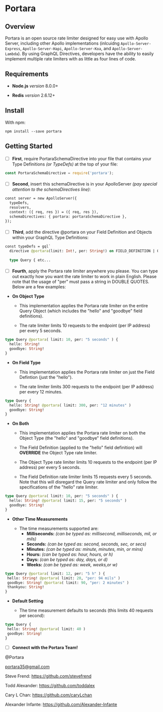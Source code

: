 # Portara

## Overview
Portara is an open source rate limiter designed for easy use with Apollo Server, including other Apollo implementations (inlcuidng `Apollo-Server-Express`, `Apollo-Server-Hapi`, `Apollo-Server-Koa`, and `Apollo-Server-Lambda`). By using GraphQL Directives, developers have the ability to easily implement multiple rate limiters with as little as four lines of code.

## Requirements
- **Node.js** *version* 8.0.0+

- **Redis** *version* 2.6.12+

## Install
With npm:

`npm install --save portara`


## Getting Started

####
- [ ] **First**, require PortaraSchemaDirective into your file that contains your Type Definitions *(or TypeDefs)* at the top of your file:

```javascript
const PortaraSchemaDirective = require('portara');
```
#### 

- [ ] **Second**, insert this schemaDirective is in your ApolloServer *(pay special attention to the schemaDirectives line)*:

```graphql
const server = new ApolloServer({
  typeDefs,
  resolvers,
  context: ({ req, res }) = ({ req, res }),
  schemaDirectives: { portara: portaraSchemaDirective },
});
```
#### 

- [ ] **Third**, add the directive @portara on your Field Definition and Objects within your GraphQL Type Definitions: 

```graphql
const typeDefs = gql`
  directive @portara(limit: Int!, per: String!) on FIELD_DEFINITION | OBJECT
  
  type Query { etc...
```
####
- [ ] **Fourth**, apply the Portara rate limiter anywhere you please. You can type out exactly how you want the rate limiter to work in plain English. Please note that the usage of "per" must pass a string in DOUBLE QUOTES. Below are a few examples:

- **On Object Type**

  - This implementation applies the Portara rate limiter on the entire Query Object (which includes the "hello" and     "goodbye" field definitions). 

  - The rate limiter limits 10 requests to the endpoint (per IP address) per every 5 seconds.

```graphql
type Query @portara( limit: 10, per: "5 seconds" ) {
  hello: String!
  goodbye: String!
}
```

- **On Field Type**

  - This implementation applies the Portara rate limiter on just the Field Defintion (just the "hello").
  
  - The rate limiter limits 300 requests to the endpoint (per IP address) per every 12 minutes.
  
```graphql
type Query {
  hello: String! @portara( limit: 300, per: "12 minutes" ) 
  goodbye: String!
}
```

- **On Both**

  - This implementation applies the Portara rate limiter on both the Object Type (the "hello" and "goodbye" field definitions).
  
  - The Field Definition (applied to the "hello" field definition) will **OVERRIDE** the Object Type rate limiter.
  
  - The Object Type rate limiter limits 10 requests to the endpoint (per IP address) per every 5 seconds.
  
  - The Field Definition rate limiter limits 15 requests every 5 seconds. Note that this will disregard the Query rate limiter and only follow the specifications of the "hello" rate limiter.
  
```graphql
type Query @portara( limit: 10, per: "5 seconds" ) {
  hello: String! @portara( limit: 15, per: "5 seconds" )
  goodbye: String!
}
```

- **Other Time Measurements**

  - The time measurements supported are:
    - **Milliseconds:**  *(can be typed as: millisecond, milliseconds, mil, or mils)*
    - **Seconds:**   *(can be typed as: second, seconds, sec, or secs)*
    - **Minutes:**   *(can be typed as: minute, minutes, min, or mins)*
    - **Hours:**   *(can be typed as: hour, hours, or h)*
    - **Days:**  *(can be typed as: day, days, or d)*
    - **Weeks:**   *(can be typed as: week, weeks,or w)*

 ```graphql
type Query @portara( limit: 12, per: "5 h" ) {
  hello: String! @portara( limit: 20, "per: 94 mils" )
  goodbye: String! @portara( limit: 90, "per: 2 minutes" )
  thankyou: String!
}
 ```

- **Default Setting**

  - The time measurement defaults to seconds (this limits 40 requests per second):

 ```graphql
type Query {
  hello: String! @portara( limit: 40 )
  goodbye: String!
}
 ```
 
- [ ] **Connect with the Portara Team!**

@Portara 

portara35@gmail.com

Steve Frend: https://github.com/stevefrend

Todd Alexander: https://github.com/toddalex

Cary L Chan: https://github.com/caryLchan

Alexander Infante: https://github.com/Alexander-Infante
